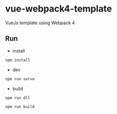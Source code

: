 # vue-webpack4-template

VueJs template using Webpack 4

## Run

- install

```bash
npm install
```

- dev

```bash
npm run serve
```

- build

```bash
npm run dll

npm run build
```
